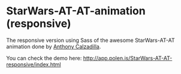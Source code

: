 StarWars-AT-AT-animation (responsive)
=====================================

The responsive version using Sass of the awesome StarWars-AT-AT animation done by <a href="http://www.anthonycalzadilla.com">Anthony Calzadilla</a>.

You can check the demo here: http://app.polen.is/StarWars-AT-AT-responsive/index.html